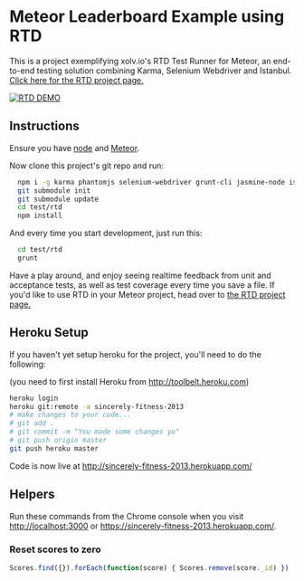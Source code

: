 Meteor Leaderboard Example using RTD
====================================
This is a project exemplifying xolv.io's RTD Test Runner for Meteor, an end-to-end testing solution combining Karma, Selenium Webdriver and Istanbul. [Click here for the RTD project page.](http://xolvio.github.io/rtd/)

[![RTD DEMO](http://img.youtube.com/vi/ESVRDEY-QSk/0.jpg)](http://www.youtube.com/watch?v=ESVRDEY-QSk)

Instructions
------------
Ensure you have [node](http://nodejs.org/download/) and [Meteor](http://meteor.com).

Now clone this project's git repo and run:
```bash
  npm i -g karma phantomjs selenium-webdriver grunt-cli jasmine-node istanbul
  git submodule init
  git submodule update
  cd test/rtd
  npm install
```

And every time you start development, just run this:
```bash
  cd test/rtd
  grunt
```

Have a play around, and enjoy seeing realtime feedback from unit and acceptance tests, as well as test coverage every time you save a file. If you'd like to use RTD in your Meteor project, head over to [the RTD project page.](http://xolvio.github.io/rtd/)

## Heroku Setup

If you haven't yet setup heroku for the project, you'll need to do the following:

(you need to first install Heroku from <http://toolbelt.heroku.com>)

```bash
heroku login
heroku git:remote -a sincerely-fitness-2013
# make changes to your code...
# git add .
# git commit -m "You made some changes yo"
# git push origin master
git push heroku master
```

Code is now live at <http://sincerely-fitness-2013.herokuapp.com/>

## Helpers

Run these commands from the Chrome console when you visit <http://localhost:3000> or <https://sincerely-fitness-2013.herokuapp.com/>.

### Reset scores to zero

```js
Scores.find({}).forEach(function(score) { Scores.remove(score._id) })
```
